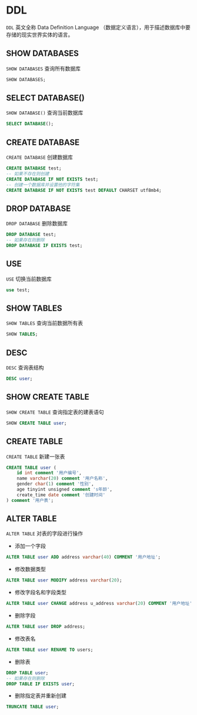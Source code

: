 # DDL

`DDL` 英文全称 Data Definition Language （数据定义语言），用于描述数据库中要存储的现实世界实体的语言。

## SHOW DATABASES

`SHOW DATABASES` 查询所有数据库

```sql
SHOW DATABASES;
```

## SELECT DATABASE()

`SHOW DATABASE()` 查询当前数据库

```sql
SELECT DATABASE();
```

## CREATE DATABASE

`CREATE DATABASE` 创建数据库

```sql
CREATE DATABASE test;
-- 如果不存在则创建
CREATE DATABASE IF NOT EXISTS test;
-- 创建一个数据库并设置他的字符集
CREATE DATABASE IF NOT EXISTS test DEFAULT CHARSET utf8mb4;
```

## DROP DATABASE

`DROP DATABASE` 删除数据库

```sql
DROP DATABASE test;
-- 如果存在则删除
DROP DATABASE IF EXISTS test;
```

## USE

`USE` 切换当前数据库

```sql
use test;
```

## SHOW TABLES

`SHOW TABLES` 查询当前数据所有表

```sql
SHOW TABLES;
```

## DESC

`DESC` 查询表结构

```sql
DESC user;
```

## SHOW CREATE TABLE

`SHOW CREATE TABLE` 查询指定表的建表语句

```sql
SHOW CREATE TABLE user;
```

## CREATE TABLE

`CREATE TABLE` 新建一张表

```sql
CREATE TABLE user (
	id int comment '用户编号',
	name varchar(20) comment '用户名称',
	gender char(1) comment '性别',
	age tinyint unsigned comment 's年龄',
	create_time date comment '创建时间'
) comment '用户表';
```

## ALTER TABLE

`ALTER TABLE` 对表的字段进行操作

- 添加一个字段

```sql
ALTER TABLE user ADD address varchar(40) COMMENT '用户地址';
```

- 修改数据类型

```sql
ALTER TABLE user MODIFY address varchar(20);
```

- 修改字段名和字段类型

```sql
ALTER TABLE user CHANGE address u_address varchar(20) COMMENT '用户地址';
```

- 删除字段

```sql
ALTER TABLE user DROP address;
```

- 修改表名

```sql
ALTER TABLE user RENAME TO users;
```

- 删除表

```sql
DROP TABLE user;
-- 如果存在则删除
DROP TABLE IF EXISTS user;
```

- 删除指定表并重新创建

```sql
TRUNCATE TABLE user;
```
